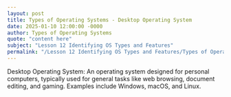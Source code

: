 ```yaml
---
layout: post
title: Types of Operating Systems - Desktop Operating System
date: 2025-01-10 12:00:00 -0000
author: Types of Operating Systems
quote: "content here"
subject: "Lesson 12 Identifying OS Types and Features"
permalink: "/Lesson 12 Identifying OS Types and Features/Types of Operating Systems/Types of Operating Systems - Desktop Operating System"
---
```


Desktop Operating System: An operating system designed for personal computers, typically used for general tasks like web browsing, document editing, and gaming. Examples include Windows, macOS, and Linux.
